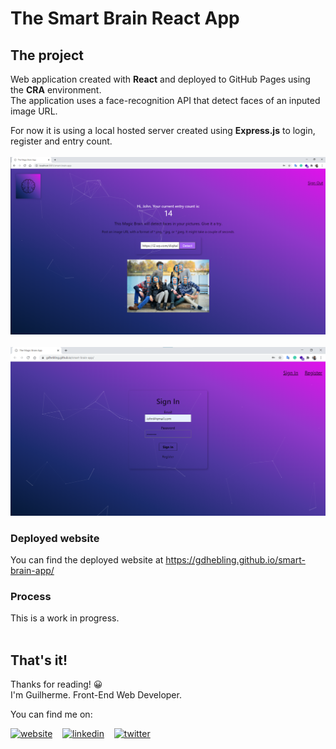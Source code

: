 # The Smart Brain React App

## The project

Web application created with **React** and deployed to GitHub Pages using the **CRA** environment.  
The application uses a face-recognition API that detect faces of an inputed image URL.

For now it is using a local hosted server created using **Express.js** to login, register and entry count.
<br /><br />
<a href="https://gdhebling.github.io/smart-brain-app/" alt="Website Screenshot">![Website Screenshot](src/assets/web-app-screenshot.png)</a>
<br /><br />
<a href="https://gdhebling.github.io/smart-brain-app/" alt="Website Login Screenshot">![Website Screenshot](src/assets/web-app-screenshot-signin.png)</a>

### Deployed website

You can find the deployed website at https://gdhebling.github.io/smart-brain-app/

### Process

This is a work in progress.
<br /><br />

## That's it!

Thanks for reading! 😀 <br />
I'm Guilherme. Front-End Web Developer. <br />

<p align="left">

You can find me on: <br />

<a href="https://gdhebling.com"><img alt="website" width="26px" src="https://www.flaticon.com/svg/static/icons/svg/1828/1828555.svg" /></a>
&nbsp;&nbsp;
<a href="https://www.linkedin.com/in/gdhebling/"><img alt="linkedin" width="26px" src="https://image.flaticon.com/icons/svg/1383/1383262.svg" /></a>
&nbsp;&nbsp;
<a href="https://twitter.com/gdhebling"><img alt="twitter" width="26px" src="https://image.flaticon.com/icons/svg/1383/1383265.svg" /></a>

</p>
